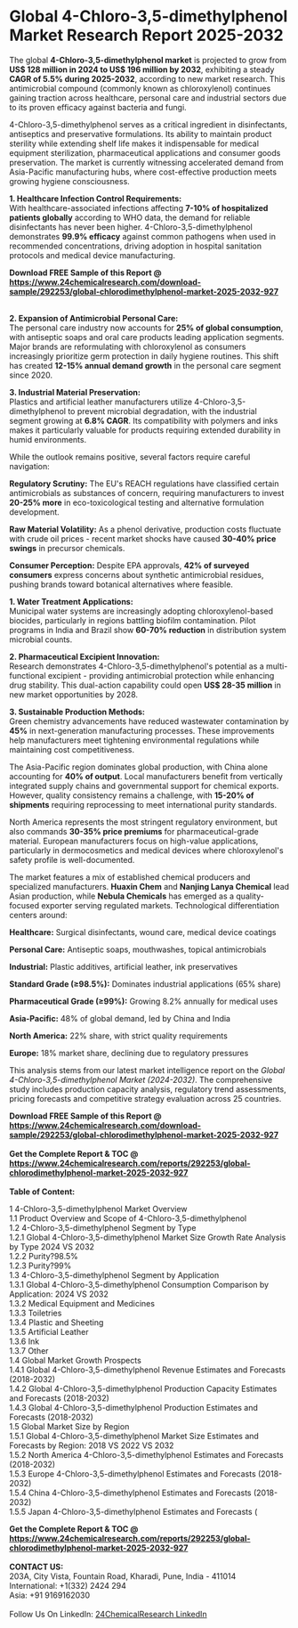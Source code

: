 <h1>Global 4-Chloro-3,5-dimethylphenol Market Research Report 2025-2032</h1><p>The global <strong>4-Chloro-3,5-dimethylphenol market</strong> is projected to grow from <strong>US$ 128 million in 2024 to US$ 196 million by 2032</strong>, exhibiting a steady <strong>CAGR of 5.5% during 2025-2032</strong>, according to new market research. This antimicrobial compound (commonly known as chloroxylenol) continues gaining traction across healthcare, personal care and industrial sectors due to its proven efficacy against bacteria and fungi.</p><p>4-Chloro-3,5-dimethylphenol serves as a critical ingredient in disinfectants, antiseptics and preservative formulations. Its ability to maintain product sterility while extending shelf life makes it indispensable for medical equipment sterilization, pharmaceutical applications and consumer goods preservation. The market is currently witnessing accelerated demand from Asia-Pacific manufacturing hubs, where cost-effective production meets growing hygiene consciousness.</p><p><strong>1. Healthcare Infection Control Requirements:</strong><br>
With healthcare-associated infections affecting <strong>7-10% of hospitalized patients globally</strong> according to WHO data, the demand for reliable disinfectants has never been higher. 4-Chloro-3,5-dimethylphenol demonstrates <strong>99.9% efficacy</strong> against common pathogens when used in recommended concentrations, driving adoption in hospital sanitation protocols and medical device manufacturing.</p><div><b>Download FREE Sample of this Report @ 
            <a href="https://www.24chemicalresearch.com/download-sample/292253/global-chlorodimethylphenol-market-2025-2032-927">
            https://www.24chemicalresearch.com/download-sample/292253/global-chlorodimethylphenol-market-2025-2032-927</a></b></div><br><p><strong>2. Expansion of Antimicrobial Personal Care:</strong><br>
The personal care industry now accounts for <strong>25% of global consumption</strong>, with antiseptic soaps and oral care products leading application segments. Major brands are reformulating with chloroxylenol as consumers increasingly prioritize germ protection in daily hygiene routines. This shift has created <strong>12-15% annual demand growth</strong> in the personal care segment since 2020.</p><p><strong>3. Industrial Material Preservation:</strong><br>
Plastics and artificial leather manufacturers utilize 4-Chloro-3,5-dimethylphenol to prevent microbial degradation, with the industrial segment growing at <strong>6.8% CAGR</strong>. Its compatibility with polymers and inks makes it particularly valuable for products requiring extended durability in humid environments.</p><p>While the outlook remains positive, several factors require careful navigation:</p><p><strong>Regulatory Scrutiny:</strong> The EU's REACH regulations have classified certain antimicrobials as substances of concern, requiring manufacturers to invest <strong>20-25% more</strong> in eco-toxicological testing and alternative formulation development.</p><p><strong>Raw Material Volatility:</strong> As a phenol derivative, production costs fluctuate with crude oil prices - recent market shocks have caused <strong>30-40% price swings</strong> in precursor chemicals.</p><p><strong>Consumer Perception:</strong> Despite EPA approvals, <strong>42% of surveyed consumers</strong> express concerns about synthetic antimicrobial residues, pushing brands toward botanical alternatives where feasible.</p><p><strong>1. Water Treatment Applications:</strong><br>
Municipal water systems are increasingly adopting chloroxylenol-based biocides, particularly in regions battling biofilm contamination. Pilot programs in India and Brazil show <strong>60-70% reduction</strong> in distribution system microbial counts.</p><p><strong>2. Pharmaceutical Excipient Innovation:</strong><br>
Research demonstrates 4-Chloro-3,5-dimethylphenol's potential as a multi-functional excipient - providing antimicrobial protection while enhancing drug stability. This dual-action capability could open <strong>US$ 28-35 million</strong> in new market opportunities by 2028.</p><p><strong>3. Sustainable Production Methods:</strong><br>
Green chemistry advancements have reduced wastewater contamination by <strong>45%</strong> in next-generation manufacturing processes. These improvements help manufacturers meet tightening environmental regulations while maintaining cost competitiveness.</p><p>The Asia-Pacific region dominates global production, with China alone accounting for <strong>40% of output</strong>. Local manufacturers benefit from vertically integrated supply chains and governmental support for chemical exports. However, quality consistency remains a challenge, with <strong>15-20% of shipments</strong> requiring reprocessing to meet international purity standards.</p><p>North America represents the most stringent regulatory environment, but also commands <strong>30-35% price premiums</strong> for pharmaceutical-grade material. European manufacturers focus on high-value applications, particularly in dermocosmetics and medical devices where chloroxylenol's safety profile is well-documented.</p><p>The market features a mix of established chemical producers and specialized manufacturers. <strong>Huaxin Chem</strong> and <strong>Nanjing Lanya Chemical</strong> lead Asian production, while <strong>Nebula Chemicals</strong> has emerged as a quality-focused exporter serving regulated markets. Technological differentiation centers around:</p><p><strong>Healthcare:</strong> Surgical disinfectants, wound care, medical device coatings</p><p><strong>Personal Care:</strong> Antiseptic soaps, mouthwashes, topical antimicrobials</p><p><strong>Industrial:</strong> Plastic additives, artificial leather, ink preservatives</p><p><strong>Standard Grade (≥98.5%):</strong> Dominates industrial applications (65% share)</p><p><strong>Pharmaceutical Grade (≥99%):</strong> Growing 8.2% annually for medical uses</p><p><strong>Asia-Pacific:</strong> 48% of global demand, led by China and India</p><p><strong>North America:</strong> 22% share, with strict quality requirements</p><p><strong>Europe:</strong> 18% market share, declining due to regulatory pressures</p><p>This analysis stems from our latest market intelligence report on the <em>Global 4-Chloro-3,5-dimethylphenol Market (2024-2032)</em>. The comprehensive study includes production capacity analysis, regulatory trend assessments, pricing forecasts and competitive strategy evaluation across 25 countries.</p><div><b>Download FREE Sample of this Report @ 
            <a href="https://www.24chemicalresearch.com/download-sample/292253/global-chlorodimethylphenol-market-2025-2032-927">
            https://www.24chemicalresearch.com/download-sample/292253/global-chlorodimethylphenol-market-2025-2032-927</a></b></div><br><div><b>Get the Complete Report & TOC @ 
            <a href="https://www.24chemicalresearch.com/reports/292253/global-chlorodimethylphenol-market-2025-2032-927">
            https://www.24chemicalresearch.com/reports/292253/global-chlorodimethylphenol-market-2025-2032-927</a></b></div><br>
            <b>Table of Content:</b><p>1 4-Chloro-3,5-dimethylphenol Market Overview<br />
    1.1 Product Overview and Scope of 4-Chloro-3,5-dimethylphenol<br />
    1.2 4-Chloro-3,5-dimethylphenol Segment by Type<br />
        1.2.1 Global 4-Chloro-3,5-dimethylphenol Market Size Growth Rate Analysis by Type 2024 VS 2032<br />
        1.2.2 Purity?98.5%<br />
        1.2.3 Purity?99%<br />
    1.3 4-Chloro-3,5-dimethylphenol Segment by Application<br />
        1.3.1 Global 4-Chloro-3,5-dimethylphenol Consumption Comparison by Application: 2024 VS 2032<br />
        1.3.2 Medical Equipment and Medicines<br />
        1.3.3 Toiletries<br />
        1.3.4 Plastic and Sheeting<br />
        1.3.5 Artificial Leather<br />
        1.3.6 Ink<br />
        1.3.7 Other<br />
    1.4 Global Market Growth Prospects<br />
        1.4.1 Global 4-Chloro-3,5-dimethylphenol Revenue Estimates and Forecasts (2018-2032)<br />
        1.4.2 Global 4-Chloro-3,5-dimethylphenol Production Capacity Estimates and Forecasts (2018-2032)<br />
        1.4.3 Global 4-Chloro-3,5-dimethylphenol Production Estimates and Forecasts (2018-2032)<br />
    1.5 Global Market Size by Region<br />
        1.5.1 Global 4-Chloro-3,5-dimethylphenol Market Size Estimates and Forecasts by Region: 2018 VS 2022 VS 2032<br />
        1.5.2 North America 4-Chloro-3,5-dimethylphenol Estimates and Forecasts (2018-2032)<br />
        1.5.3 Europe 4-Chloro-3,5-dimethylphenol Estimates and Forecasts (2018-2032)<br />
        1.5.4 China 4-Chloro-3,5-dimethylphenol Estimates and Forecasts (2018-2032)<br />
        1.5.5 Japan 4-Chloro-3,5-dimethylphenol Estimates and Forecasts (</p><div><b>Get the Complete Report & TOC @ 
            <a href="https://www.24chemicalresearch.com/reports/292253/global-chlorodimethylphenol-market-2025-2032-927">
            https://www.24chemicalresearch.com/reports/292253/global-chlorodimethylphenol-market-2025-2032-927</a></b></div><br><b>CONTACT US:</b><br>
            203A, City Vista, Fountain Road, Kharadi, Pune, India - 411014<br>
            International: +1(332) 2424 294<br>
            Asia: +91 9169162030 <br><br>
            Follow Us On LinkedIn: <a href="https://www.linkedin.com/company/24chemicalresearch/">24ChemicalResearch LinkedIn</a>